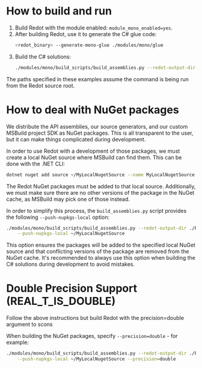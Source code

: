 # How to build and run

1. Build Redot with the module enabled: `module_mono_enabled=yes`.
2. After building Redot, use it to generate the C# glue code:
   ```sh
   <redot_binary> --generate-mono-glue ./modules/mono/glue
   ```
3. Build the C# solutions:
   ```sh
   ./modules/mono/build_scripts/build_assemblies.py --redot-output-dir ./bin
   ```

The paths specified in these examples assume the command is being run from
the Redot source root.

# How to deal with NuGet packages

We distribute the API assemblies, our source generators, and our custom
MSBuild project SDK as NuGet packages. This is all transparent to the user,
but it can make things complicated during development.

In order to use Redot with a development of those packages, we must create
a local NuGet source where MSBuild can find them. This can be  done with
the .NET CLI:

```sh
dotnet nuget add source ~/MyLocalNugetSource --name MyLocalNugetSource
```

The Redot NuGet packages must be added to that local source. Additionally,
we must  make sure there are no other versions of the package in the NuGet
cache, as MSBuild may pick one of those instead.

In order to simplify this process, the `build_assemblies.py` script provides
the following `--push-nupkgs-local` option:

```sh
./modules/mono/build_scripts/build_assemblies.py --redot-output-dir ./bin \
    --push-nupkgs-local ~/MyLocalNugetSource
```

This option ensures the packages will be added to the specified local NuGet
source and that conflicting versions of the package are removed from the
NuGet cache. It's recommended to always use this option when building the
C# solutions during development to avoid mistakes.

# Double Precision Support (REAL_T_IS_DOUBLE)

Follow the above instructions but build Redot with the precision=double argument to scons

When building the NuGet packages, specify `--precision=double` - for example:
```sh
./modules/mono/build_scripts/build_assemblies.py --redot-output-dir ./bin \
    --push-nupkgs-local ~/MyLocalNugetSource --precision=double
```
